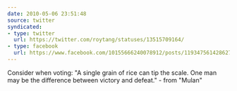 ```yaml
---
date: 2010-05-06 23:51:48
source: twitter
syndicated:
- type: twitter
  url: https://twitter.com/roytang/statuses/13515709164/
- type: facebook
  url: https://www.facebook.com/10155666240078912/posts/119347561428627
---
```


Consider when voting: "A single grain of rice can tip the scale. One man may be the difference between victory and defeat." - from "Mulan"